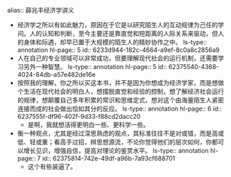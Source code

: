 alias:: 薛兆丰经济学讲义

- 经济学之所以有如此魅力，原因在于它是以研究陌生人的互动规律为己任的学问。人的认知和判断，至今主要还是靠直觉和短距离的人际关系来驱动，但人的身体和际遇，却早已置于大规模的陌生人的精妙协作之中。
  ls-type:: annotation
  hl-page:: 5
  id:: 6233d944-182c-4664-a9ef-8c0a8c2856a9
- 人在自己的专业领域可以非常成功，但要理解现代社会的运行机制，还需要学习另外一种智慧。
  ls-type:: annotation
  hl-page:: 5
  id:: 62375540-4368-4024-84db-a57e482de16e
- 按照我的理解，你之所以买这本书，并不是因为你想成为经济学家，而是想做个生活在现代社会的明白人，想摆脱直觉和经验的控制，想了解经济社会运行的规律，想颠覆自己多年积累的常识和思维定式，想对这个由海量陌生人紧密连接而成的社会做出恰如其分的反应。
  ls-type:: annotation
  hl-page:: 6
  id:: 6237555f-df96-402f-9d33-f88cd2dacc20
	- 是啊，我就想活得更明白一些、更科学一些。
- 衡一种观点，尤其是经过深思熟虑的观点，其标准往往不是对或错，而是高或低、轻或重；看高手过招，辨思想源流，不论你觉得他们的层次如何，你都可以增长见识，增强自信，提高对理论的鉴赏水平。
  ls-type:: annotation
  hl-page:: 7
  id:: 62375814-742e-49df-a96b-7a93cf688701
	- 这个有些装逼了。